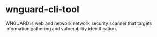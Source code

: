 # wnguard-cli-tool
WNGUARD is web and network network security scanner that targets information gathering and vulnerability identification.
